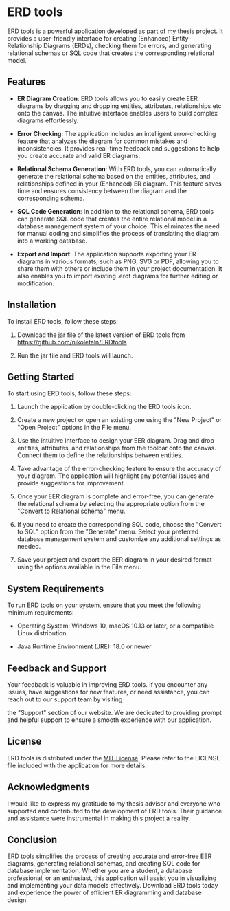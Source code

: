 # ERD tools

ERD tools is a powerful application developed as part of my thesis project. It provides a user-friendly interface for creating (Enhanced) Entity-Relationship Diagrams (ERDs), checking them for errors, and generating relational schemas or SQL code that creates the corresponding relational model.


## Features

- **ER Diagram Creation**: ERD tools allows you to easily create EER diagrams by dragging and dropping entities, attributes, relationships etc onto the canvas. The intuitive interface enables users to build complex diagrams effortlessly.

- **Error Checking**: The application includes an intelligent error-checking feature that analyzes the diagram for common mistakes and inconsistencies. It provides real-time feedback and suggestions to help you create accurate and valid ER diagrams.

- **Relational Schema Generation**: With ERD tools, you can automatically generate the relational schema based on the entities, attributes, and relationships defined in your (Enhanced) ER diagram. This feature saves time and ensures consistency between the diagram and the corresponding schema.

- **SQL Code Generation**: In addition to the relational schema, ERD tools can generate SQL code that creates the entire relational model in a database management system of your choice. This eliminates the need for manual coding and simplifies the process of translating the diagram into a working database.

- **Export and Import**: The application supports exporting your ER diagrams in various formats, such as PNG, SVG or PDF, allowing you to share them with others or include them in your project documentation. It also enables you to import existing .erdt diagrams for further editing or modification.


## Installation

To install ERD tools, follow these steps:

1. Download the jar file of the latest version of ERD tools from https://github.com/nikoletaln/ERDtools

2. Run the jar file and ERD tools will launch.



## Getting Started

To start using ERD tools, follow these steps:

1. Launch the application by double-clicking the ERD tools icon.

2. Create a new project or open an existing one using the "New Project" or "Open Project" options in the File menu.

3. Use the intuitive interface to design your EER diagram. Drag and drop entities, attributes, and relationships from the toolbar onto the canvas. Connect them to define the relationships between entities.

4. Take advantage of the error-checking feature to ensure the accuracy of your diagram. The application will highlight any potential issues and provide suggestions for improvement.

5. Once your EER diagram is complete and error-free, you can generate the relational schema by selecting the appropriate option from the "Convert to Relational schema" menu.

6. If you need to create the corresponding SQL code, choose the "Convert to SQL" option from the "Generate" menu. Select your preferred database management system and customize any additional settings as needed.

7. Save your project and export the EER diagram in your desired format using the options available in the File menu.


## System Requirements

To run ERD tools on your system, ensure that you meet the following minimum requirements:

- Operating System: Windows 10, macOS 10.13 or later, or a compatible Linux distribution.

- Java Runtime Environment (JRE): 18.0 or newer


## Feedback and Support

Your feedback is valuable in improving ERD tools. If you encounter any issues, have suggestions for new features, or need assistance, you can reach out to our support team by visiting

 the "Support" section of our website. We are dedicated to providing prompt and helpful support to ensure a smooth experience with our application.


## License

ERD tools is distributed under the [MIT License](https://opensource.org/licenses/MIT). Please refer to the LICENSE file included with the application for more details.


## Acknowledgments

I would like to express my gratitude to my thesis advisor and everyone who supported and contributed to the development of ERD tools. Their guidance and assistance were instrumental in making this project a reality.


## Conclusion

ERD tools simplifies the process of creating accurate and error-free EER diagrams, generating relational schemas, and creating SQL code for database implementation. Whether you are a student, a database professional, or an enthusiast, this application will assist you in visualizing and implementing your data models effectively. Download ERD tools today and experience the power of efficient ER diagramming and database design.